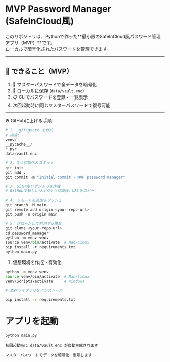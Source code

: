 # MVP Password Manager (SafeInCloud風)

このリポジトリは、Pythonで作った**最小限のSafeInCloud風パスワード管理アプリ（MVP）**です。  
ローカルで暗号化されたパスワードを管理できます。

---

## 🧭 できること（MVP）

1. 🔐 マスターパスワードで全データを暗号化
2. 💾 ローカルに保存 (`data/vault.enc`)
3. 📋 CLIでパスワードを登録・一覧表示
4. 次回起動時に同じマスターパスワードで復号可能

---

⚙️ GitHubに上げる手順
```python
# 1. .gitignore を作成
# 内容:
venv/
__pycache__/
*.pyc
data/vault.enc

# 2. Git初期化＆コミット
git init
git add .
git commit -m "Initial commit - MVP password manager"

# 3. GitHubリポジトリを作成
# GitHubで新しいリポジトリ作成後、URLをコピー

# 4. リモートを追加＆プッシュ
git branch -M main
git remote add origin <your-repo-url>
git push -u origin main

# 5. クローンして利用する場合
git clone <your-repo-url>
cd password_manager
python -m venv venv
source venv/bin/activate  # Mac/Linux
pip install -r requirements.txt
python main.py
```


1. 仮想環境を作成・有効化

```zsh
python -m venv venv
source venv/bin/activate  # Mac/Linux
venv\Scripts\activate     # Windows

# 依存ライブラリをインストール
```
```zsh
pip install -r requirements.txt
```
# アプリを起動
```zsh
python main.py
```
    初回起動時に data/vault.enc が自動生成されます

    マスターパスワードでデータを暗号化・復号します
```
